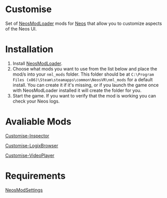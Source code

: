 # Customise
 Set of [NeosModLoader](https://github.com/zkxs/NeosModLoader) mods for [Neos](https://neos.com/) that allow you to customize aspects of the Neos UI.
 
# Installation
1. Install [NeosModLoader](https://github.com/zkxs/NeosModLoader).
2. Choose what mods you want to use from the list below and place the mod/s into your `nml_mods` folder. This folder should be at `C:\Program Files (x86)\Steam\steamapps\common\NeosVR\nml_mods` for a default install. You can create it if it's missing, or if you launch the game once with NeosModLoader installed it will create the folder for you.
3. Start the game. If you want to verify that the mod is working you can check your Neos logs.

# Avaliable Mods
[Customise-Inspector](https://github.com/LeCloutPanda/Customise/releases/download/v1.1.3%2Fv1.1.2/CustomiseInspector.dll)

[Customise-LogixBrowser](https://github.com/LeCloutPanda/Customise/releases/download/v1.1.3%2Fv1.1.2/CustomiseLogixBrowser.dll)

[Customise-VideoPlayer](https://github.com/LeCloutPanda/Customise/releases/download/v1.1.3%2Fv1.1.2/CustomiseVideoPlayer.dll)

# Requirements
[NeosModSettings](https://github.com/badhaloninja/NeosModSettings)
